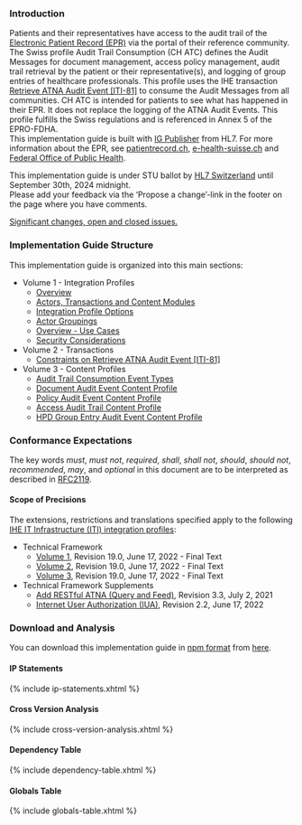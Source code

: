 ### Introduction

Patients and their representatives have access to the audit trail of the [Electronic Patient Record (EPR)](https://www.fedlex.admin.ch/eli/cc/2017/203/en) via the portal of their reference community. The Swiss profile Audit Trail Consumption (CH ATC) defines the Audit Messages for document management, access policy management, audit trail retrieval by the patient or their representative(s), and logging of group entries of healthcare professionals. This profile uses the IHE transaction [Retrieve ATNA Audit Event [ITI-81]](https://profiles.ihe.net/ITI/TF/Volume2/ITI-81.html) to consume the Audit Messages from all communities. CH ATC is intended for patients to see what has happened in their EPR. It does not replace the logging of the ATNA Audit Events. This profile fulfills the Swiss regulations and is referenced in Annex 5 of the EPRO-FDHA.   
This implementation guide is built with [IG Publisher](https://confluence.hl7.org/display/FHIR/IG+Publisher+Documentation) from HL7. For more information about the EPR, see [patientrecord.ch](https://www.patientrecord.ch/), [e-health-suisse.ch](https://www.e-health-suisse.ch/startseite.html) and [Federal Office of Public Health](https://www.bag.admin.ch/epra).

<div markdown="1" class="stu-note">

This implementation guide is under STU ballot by [HL7 Switzerland](https://www.hl7.ch/) until September 30th, 2024 midnight.   
Please add your feedback via the ‘Propose a change’-link in the footer on the page where you have comments. 

[Significant changes, open and closed issues.](changelog.html)

</div>

### Implementation Guide Structure
This implementation guide is organized into this main sections:

* Volume 1 - Integration Profiles
   * [Overview](volume-1.html#overview)
   * [Actors, Transactions and Content Modules](volume-1.html#actors-transactions-and-content-modules)
   * [Integration Profile Options](volume-1.html#integration-profile-options)
   * [Actor Groupings](volume-1.html#actor-groupings)
   * [Overview - Use Cases](volume-1.html#overview---use-cases)
   * [Security Considerations](volume-1.html#security-considerations)
* Volume 2 - Transactions
   * [Constraints on Retrieve ATNA Audit Event [ITI-81]](volume-2.html#constraints-on-retrieve-atna-audit-event-iti-81)
* Volume 3 - Content Profiles
   * [Audit Trail Consumption Event Types](volume-3.html#audit-trail-consumption-event-types)
   * [Document Audit Event Content Profile](volume-3.html#document-audit-event-content-profile)
   * [Policy Audit Event Content Profile](volume-3.html#policy-audit-event-content-profile)
   * [Access Audit Trail Content Profile](volume-3.html#access-audit-trail-content-profile)
   * [HPD Group Entry Audit Event Content Profile](volume-3.html#hpd-group-entry-audit-event-content-profile)

### Conformance Expectations
The key words _must_, _must not_, _required_, _shall_, _shall not_, _should_, _should not_, _recommended_, _may_, and _optional_ in this document are to be interpreted as described in [RFC2119](https://www.ietf.org/rfc/rfc2119.txt).

#### Scope of Precisions
The extensions, restrictions and translations specified apply to the following [IHE IT Infrastructure (ITI) integration profiles](https://profiles.ihe.net/ITI/index.html):

* Technical Framework
   * [Volume 1](https://profiles.ihe.net/ITI/TF/Volume1/index.html), Revision 19.0, June 17, 2022 - Final Text
   * [Volume 2](https://profiles.ihe.net/ITI/TF/Volume2/index.html), Revision 19.0, June 17, 2022 - Final Text
   * [Volume 3](https://profiles.ihe.net/ITI/TF/Volume3/index.html), Revision 19.0, June 17, 2022 - Final Text
* Technical Framework Supplements   
   * [Add RESTful ATNA (Query and Feed)](https://www.ihe.net/uploadedFiles/Documents/ITI/IHE_ITI_Suppl_RESTful-ATNA_Rev3-3_TI_2021-07-02.pdf), Revision 3.3, July 2, 2021
   * [Internet User Authorization (IUA)](https://profiles.ihe.net/ITI/IUA/index.html), Revision 2.2, June 17, 2022

### Download and Analysis
You can download this implementation guide in [npm format](https://confluence.hl7.org/display/FHIR/NPM+Package+Specification) from [here](package.tgz).

#### IP Statements
{% include ip-statements.xhtml %}

#### Cross Version Analysis
{% include cross-version-analysis.xhtml %}

#### Dependency Table
{% include dependency-table.xhtml %}

#### Globals Table
{% include globals-table.xhtml %}
